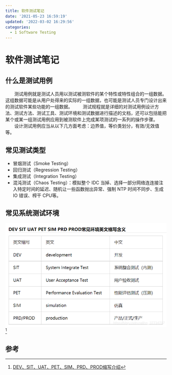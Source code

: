 ```yaml
---
title: 软件测试笔记
date: '2021-05-23 16:59:19'
updated: '2022-03-02 16:29:56'
categories:
  - 1 Software Testing
---
```

# 软件测试笔记

## 什么是测试用例

　　测试用例就是测试人员用以测试被测软件的某个特性或特性组合的一组数据。这组数据可能是从用户处得来的实际的一组数据，也可能是测试人员专门设计出来的测试软件某些功能的一组数据。
　　测试规程就是详细的对测试用例设计方法、测试方法、测试工具、测试环境和测试数据进行描述的文档，还可以包括能把某个或某一组测试用例应用到被测软件上完成某项测试的一系列的操作步骤。
　　设计测试用例应当从以下几方面考虑：边界值，等价类划分，有效/无效值等。
　　

## 常见测试类型

- 冒烟测试（Smoke Testing）
- 回归测试（Regression Testing）
- 集成测试（Integration Testing）
- 混沌测试（Chaos Testing）：模拟整个 IDC 当掉、选择一部分网络连连接注入特定时间的延迟、随机让一些函数抛出异常、强制 NTP 时间不同步、生成 IO 错误、榨干 CPU等。

## 常见系统测试环境

![](Software_Testing_Notes/20201223182746542.png)[^1]

## 参考

[^1]: [DEV、SIT、UAT、PET、SIM、PRD、PROD缩写介绍](https://blog.csdn.net/qq_37734787/article/details/111596331)
